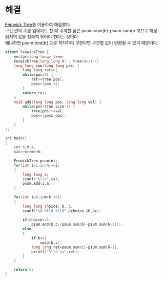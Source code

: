 # 해결 
[Fenwick Tree](https://www.acmicpc.net/blog/view/21)를 이용하여 해결했다.   
구간 안의 수를 업데이트 할 때 주의할 점은 psum.sum(b)-psum.sum(b-1)으로 해당 위치의 값을 정확히 얻어야 한다는 것이다.  
왜냐하면 psum.tree[b] 으로 착각하여 구한다면 구간합 값이 반환될 수 있기 때문이다.  
```c++
struct FenwickTree {
    vector<long long> tree;
    FenwickTree(long long n) : tree(n+1) {}
    long long sum(long long pos) {
        long long ret=0;
        while(pos>0) {
            ret+=tree[pos];
            pos&=(pos-1);
        }
        return ret;
    }
    void add(long long pos, long long val) {
        while(pos<tree.size()) {
            tree[pos]+=val;
            pos+=(pos&-pos);
        }
    }
};

int main()
{
    int n,m,k;
    cin>>n>>m>>k;
    
    FenwickTree psum(n);
    for(int i=1;i<=n;++i)
    {
        long long a;
        scanf("%lld",&a);
        psum.add(i,a);
    }
    
    for(int i=0;i<m+k;++i)
    {
        long long choice, b, c;
        scanf("%d %lld %lld",&choice,&b,&c);
        
        if(choice==1)
            psum.add(b,c-(psum.sum(b)-psum.sum(b-1)));
        else
        {
            if(b>c)
                swap(b,c);
            long long ret=psum.sum(c)-psum.sum(b-1);
            printf("%lld \n",ret);
        }
    }

    return 0;
}
```
